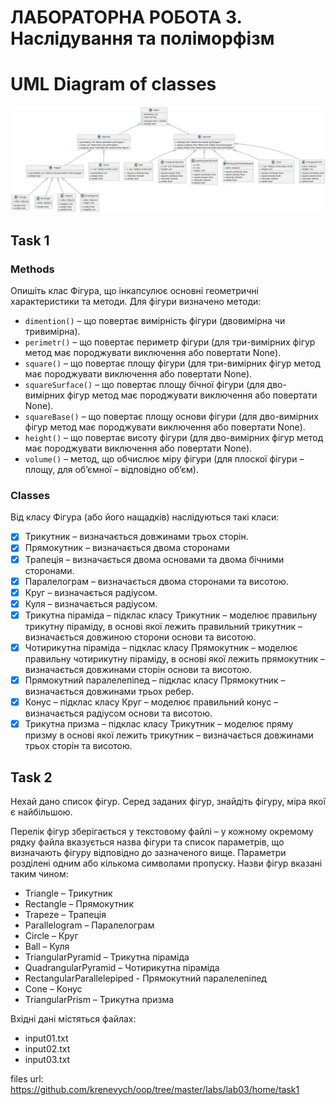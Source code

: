 # ЛАБОРАТОРНА РОБОТА 3. Наслідування та поліморфізм

# UML Diagram of classes
![UML Diagram of figures.py](./figures.png "UML Diagram of figures.py classes")

## Task 1

### Methods

Опишіть клас Фігура, що інкапсулює основні геометричні 
характеристики та методи. Для фігури визначено методи:
  - `dimention()` – що повертає вимірність фігури (двовимірна чи тривимірна).
  - `perimetr()` – що повертає периметр фігури (для три-вимірних фігур 
  метод має породжувати виключення або повертати None).
  - `square()` – що повертає площу фігури (для три-вимірних фігур метод 
  має породжувати виключення або повертати None).
  - `squareSurface()` – що повертає площу бічної фігури (для дво-вимірних 
  фігур метод має породжувати виключення або повертати None).
  - `squareBase()` – що повертає площу основи фігури (для дво-вимірних 
  фігур метод має породжувати виключення або повертати None).
  - `height()` – що повертає висоту фігури (для дво-вимірних фігур метод 
  має породжувати виключення або повертати None).
  - `volume()` – метод, що обчислює міру фігури (для плоскої фігури –
  площу, для об’ємної – відповідно об’єм).

### Classes

Від класу Фігура (або його нащадків) наслідуються такі класи:
  - [x] Трикутник – визначається довжинами трьох сторін.
  - [x] Прямокутник – визначається двома сторонами
  - [x] Трапеція – визначається двома основами та двома бічними сторонами.
  - [x] Паралелограм – визначається двома сторонами та висотою.
  - [x] Круг – визначається радіусом.
  - [x] Куля – визначається радіусом.
  - [x] Трикутна піраміда – підклас класу Трикутник – моделює правильну 
трикутну піраміду, в основі якої лежить правильний трикутник –
визначається довжиною сторони основи та висотою.
  - [x] Чотирикутна піраміда – підклас класу Прямокутник – моделює 
правильну чотирикутну піраміду, в основі якої лежить прямокутник –
визначається довжинами сторін основи та висотою.
  - [x] Прямокутний паралелепіпед – підклас класу Прямокутник –
визначається довжинами трьох ребер.
  - [x] Конус – підклас класу Круг – моделює правильний конус – визначається 
радіусом основи та висотою.
  - [x] Трикутна призма – підклас класу Трикутник – моделює пряму призму в 
основі якої лежить трикутник – визначається довжинами трьох сторін та висотою.

## Task 2
Нехай дано список фігур. Серед заданих фігур, знайдіть фігуру, міра якої є найбільшою.

Перелік фігур зберігається у текстовому файлі – у кожному окремому рядку
файла вказується назва фігури та список параметрів, що визначають фігуру
відповідно до зазначеного вище. Параметри розділені одним або кількома
символами пропуску. Назви фігур вказані таким чином: 
  - Triangle – Трикутник
  - Rectangle – Прямокутник
  - Trapeze – Трапеція
  - Parallelogram – Паралелограм
  - Circle – Круг
  - Ball – Куля
  - TriangularPyramid – Трикутна піраміда
  - QuadrangularPyramid – Чотирикутна піраміда
  - RectangularParallelepiped - Прямокутний паралелепіпед
  - Cone – Конус
  - TriangularPrism – Трикутна призма

Вхідні дані містяться файлах:
  - input01.txt
  - input02.txt
  - input03.txt

files url: https://github.com/krenevych/oop/tree/master/labs/lab03/home/task1


